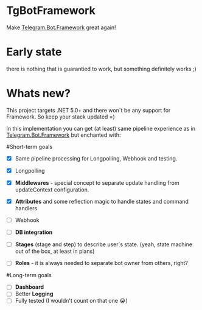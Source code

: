 # TgBotFramework

Make [Telegram.Bot.Framework](https://github.com/TelegramBots/Telegram.Bot.Framework) great again!

# Early state
there is nothing that is guarantied to work, but something definitely works ;)

# Whats new?

This project targets .NET 5.0+ and there won`t be any support for Framework. So keep your stack updated =)

In this implementation you can get (at least) same pipeline experience as in [Telegram.Bot.Framework](https://github.com/TelegramBots/Telegram.Bot.Framework) but enchanted with:


#Short-term goals
- [x] Same pipeline processing for Longpolling, Webhook and testing.
- [x] Longpolling
- [x] **Middlewares** - special concept to separate update handling from updateContext configuration.
- [x] **Attributes** and some reflection magic to handle states and command handlers
- [ ] Webhook
- [ ] **DB integration**
- [ ] **Stages** (stage and step) to describe user`s state. (yeah, state machine out of the box, at least in plans)
- [ ] **Roles** - it is always needed to separate bot owner from others, right?

  
#Long-term goals
- [ ] **Dashboard** 
- [ ] Better **Logging**
- [ ] Fully tested (I wouldn't count on that one 😭) 

